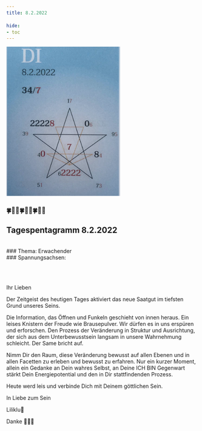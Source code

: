 ```yaml
---
title: 8.2.2022

hide:
- toc
---
```



<style>
img {
  width: 300px;
  max-width: 99%
}
</style>

![](/img/2022/2022-02-08.png)

### 🍀🦋💚🍀🦋💚🍀🦋💚
## Tagespentagramm 8.2.2022
<br>
### Thema:
Erwachender

<br>
### Spannungsachsen:

<br><br>

Ihr Lieben

Der Zeitgeist des heutigen Tages aktiviert das neue Saatgut im tiefsten Grund unseres Seins.

Die Information, das Öffnen und Funkeln geschieht von innen heraus. Ein leises Knistern der Freude wie Brausepulver. Wir dürfen es in uns erspüren und erforschen. Den Prozess der Veränderung in Struktur und Ausrichtung, der sich aus dem Unterbewusstsein langsam in unsere Wahrnehmung schleicht. Der Same bricht auf.

Nimm Dir den Raum, diese Veränderung bewusst auf allen Ebenen und in allen Facetten zu erleben und bewusst zu erfahren. Nur ein kurzer Moment, allein ein Gedanke an Dein wahres Selbst, an Deine ICH BIN Gegenwart stärkt Dein Energiepotential und den in Dir stattfindenden Prozess.

Heute werd leis und verbinde Dich mit Deinem göttlichen Sein.

In Liebe zum Sein

Liliklu🦋

Danke 🌱🧚💖

